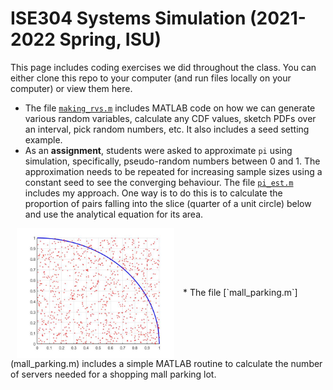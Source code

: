 # ISE304 Systems Simulation (2021-2022 Spring, ISU)
This page includes coding exercises we did throughout the class. You can either clone this repo to your computer (and run files locally on your computer) or view them here.
* The file [`making_rvs.m`](making_rvs.m) includes MATLAB code on how we can generate various random variables, calculate any CDF values, sketch PDFs over an interval, pick random numbers, etc. It also includes a seed setting example.
* As an **assignment**, students were asked to approximate `pi` using simulation, specifically, pseudo-random numbers between 0 and 1. The approximation needs to be repeated for increasing sample sizes using a constant seed to see the converging behaviour. The file [`pi_est.m`](pi_est.m) includes my approach. One way is to do this is to calculate the proportion of pairs falling into the slice (quarter of a unit circle) below and use the analytical equation for its area.
<!--- ![alt text](https://github.com/nsydn/ise304_syssim/blob/main/pi_est.jpg?raw=true) --->
<img src="pi_est.jpg" width="50%" alt="Site logo" align = "center" style="margin:0px 10px">
* The file [`mall_parking.m`](mall_parking.m) includes a simple MATLAB routine to calculate the number of servers needed for a shopping mall parking lot.

